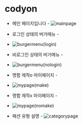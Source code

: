 # codyon


- 메인 페이지입니다 -
![mainpage](https://user-images.githubusercontent.com/114225559/191999002-2243c23a-75f0-4146-9e2a-4d74e6a76581.png)


- 로그인 상태의 버거메뉴 -
- ![burgermenu(login)](https://user-images.githubusercontent.com/114225559/191998980-c2c17bd3-1b20-436f-ba8c-2c078ef3c4b7.png)


- 비로그인 상태의 버거메뉴 -
- ![burgermenu(nologin)](https://user-images.githubusercontent.com/114225559/191999128-04a13e3c-a0e7-43bc-93a3-54cc1f02bbb8.png)

- 명함 제작o 마이페이지 - 
- ![mypage(make)](https://user-images.githubusercontent.com/114225559/191999267-abd135d7-6935-4780-934b-a262fc3481bb.png)


- 명함 제작x 마이페이지 -
- ![mypage(nomake)](https://user-images.githubusercontent.com/114225559/191999351-d913cd51-23c9-4ed0-8a3c-68fd45aa0eec.png)


- 패션 유형 설명 -
![categorypage](https://user-images.githubusercontent.com/114225559/191999416-ca952824-1e55-43e4-ab17-1b0ad87a2577.png)
